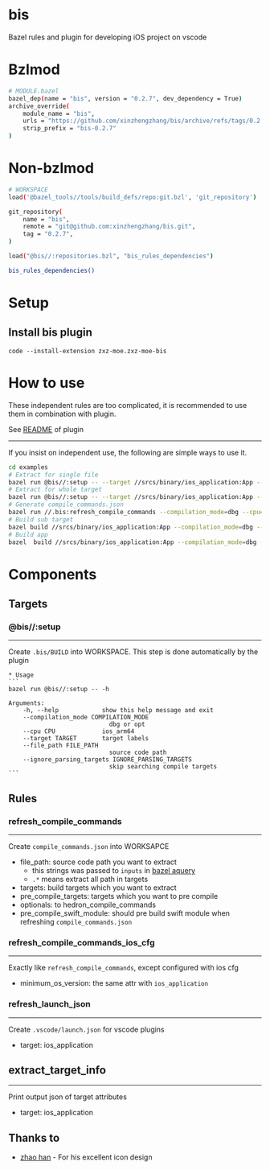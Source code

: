 # bis
Bazel rules and plugin for developing iOS project on vscode

# Bzlmod
```sh
# MODULE.bazel
bazel_dep(name = "bis", version = "0.2.7", dev_dependency = True)
archive_override(
    module_name = "bis",
    urls = "https://github.com/xinzhengzhang/bis/archive/refs/tags/0.2.7.tar.gz",
    strip_prefix = "bis-0.2.7"
)
```
# Non-bzlmod
```sh
# WORKSPACE
load('@bazel_tools//tools/build_defs/repo:git.bzl', 'git_repository')

git_repository(
    name = "bis",
    remote = "git@github.com:xinzhengzhang/bis.git",
    tag = "0.2.7",
)

load("@bis//:repositories.bzl", "bis_rules_dependencies")

bis_rules_dependencies()

```

# Setup

## Install bis plugin
```
code --install-extension zxz-moe.zxz-moe-bis
```

# How to use

These independent rules are too complicated, it is recommended to use them in combination with plugin.

See [README](plugin/zxz-moe-bis/README.md) of plugin 

---
If you insist on independent use, the following are simple ways to use it.
```sh
cd examples
# Extract for single file
bazel run @bis//:setup -- --target //srcs/binary/ios_application:App --compilation_mode dbg --cpu 'ios_x86_64' --file_path srcs/module_a/a.m
# Extract for whole target
bazel run @bis//:setup -- --target //srcs/binary/ios_application:App --compilation_mode dbg --cpu 'ios_x86_64'
# Generate compile_commands.json
bazel run //.bis:refresh_compile_commands --compilation_mode=dbg --cpu=ios_x86_64 --check_visibility=False
# Build sub target
bazel build //srcs/binary/ios_application:App --compilation_mode=dbg --cpu="ios_x86_64" --aspects=@bis//:bisproject_aspect.bzl%bis_aspect --output_groups="bis artifacts @@//srcs/module_a:module_a"
# Build app
bazel  build //srcs/binary/ios_application:App --compilation_mode=dbg --cpu="ios_x86_64" --aspects=@bis//:bisproject_aspect.bzl%bis_aspect --output_groups="bis artifacts @@//srcs/binary/ios_application:App"

```

# Components
## Targets
### @bis//:setup
---
Create `.bis/BUILD` into WORKSPACE.
This step is done automatically by the plugin


    * Usage
    ```
    bazel run @bis//:setup -- -h

    Arguments:
        -h, --help            show this help message and exit
        --compilation_mode COMPILATION_MODE
                                dbg or opt
        --cpu CPU             ios_arm64
        --target TARGET       target labels
        --file_path FILE_PATH
                                source code path
        --ignore_parsing_targets IGNORE_PARSING_TARGETS
                                skip searching compile targets
    ``` 

## Rules

### refresh_compile_commands
---
Create `compile_commands.json` into WORKSAPCE

* file_path: source code path you want to extract
    * this strings was passed to `inputs` in [bazel aquery](https://bazel.build/query/aquery)
    * `.*` means extract all path in targets
* targets: build targets which you want to extract
* pre_compile_targets: targets which you want to pre compile
* optionals: to hedron_compile_commands
* pre_compile_swift_module: should pre build swift module when refreshing `compile_commands.json`

### refresh_compile_commands_ios_cfg
---
Exactly like `refresh_compile_commands`, except configured with ios cfg
* minimum_os_version: the same attr with `ios_application`

### refresh_launch_json
---
Create `.vscode/launch.json` for vscode plugins
* target: ios_application

## extract_target_info
---
Print output json of target attributes
* target: ios_application

## Thanks to
* [zhao han](https://github.com/BarneyZhaoooo) - For his excellent icon design
